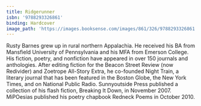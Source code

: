 ```yaml
---
title: Ridgerunner
isbn: '9788293326861'
binding: Hardcover
image_path: 'https://images.booksense.com/images/861/326/9788293326861.jpg'
---
```



Rusty Barnes grew up in rural northern Appalachia. He received his BA from Mansfield University of Pennsylvania and his MFA from Emerson College. His fiction, poetry, and nonfiction have appeared in over 150 journals and anthologies. After editing fiction for the Beacon Street Review (now Redivider) and Zoetrope All-Story Extra, he co-founded Night Train, a literary journal that has been featured in the Boston Globe, the New York Times, and on National Public Radio. Sunnyoutside Press published a collection of his flash fiction, Breaking It Down, in November 2007. MiPOesias published his poetry chapbook Redneck Poems in October 2010.